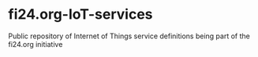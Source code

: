 fi24.org-IoT-services
=====================

Public repository of Internet of Things service definitions being part of the fi24.org initiative
